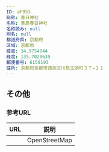```yaml
---
ID: aF9S3
総称: 春日神社
名称: 革島春日神社
名称読み: null
別名: null
都道府県: 京都府
区域: 京都市
緯度: 34.9754044
経度: 135.7020639
郵便番号: 6158193
住所: 京都府京都市西京区川島玉頭町３７−２１
---
```


## その他

### 参考URL

| URL | 説明          |
| --- | ------------- |
|     | OpenStreetMap |
